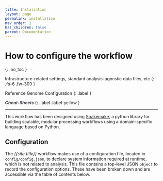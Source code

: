 ```yaml
---
title: Installation
layout: page
permalink: installation
nav_order: 1
has_children: false
parent: Documentation
---
```


# How to configure the workflow
{: .no_toc }

Infrastructure-related settings, standard analysis-agnostic data files, etc
{: .fs-6 .fw-300 }

Reference Genome Configuration
{: .label }

<a href="{{ site.baseurl }}/cheat-sheets/quickstart" style="color: #44434d; text-decoration: none;" target="_blank"><strong><i>Cheat-Sheets</i></strong></a>
{: .label .label-yellow }

---

This workflow has been designed using [Snakemake](https://snakemake.github.io/), a python library for building scalable, modular processing workflows using a domain-specific language based on Python.


## Configuration

The <i>{{site.title}}</i> workflow makes use of a configuration file, located in `config/config.json`, to declare system information required at runtime, which is not related to analysis. This file contains a top-level JSON `object` to record the configuration options. These have been broken down and are accessible via the table of contents below.
